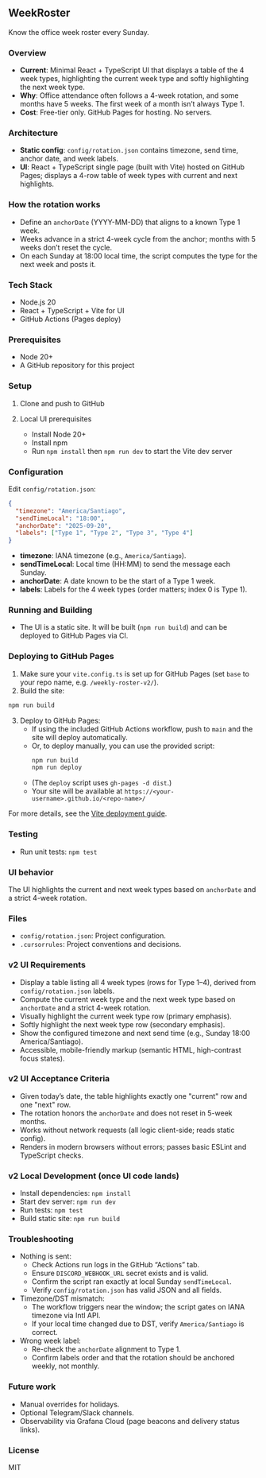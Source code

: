 ## WeekRoster

Know the office week roster every Sunday.

### Overview
- **Current**: Minimal React + TypeScript UI that displays a table of the 4 week types, highlighting the current week type and softly highlighting the next week type.
- **Why**: Office attendance often follows a 4-week rotation, and some months have 5 weeks. The first week of a month isn’t always Type 1.
- **Cost**: Free-tier only. GitHub Pages for hosting. No servers.

### Architecture
- **Static config**: `config/rotation.json` contains timezone, send time, anchor date, and week labels.
- **UI**: React + TypeScript single page (built with Vite) hosted on GitHub Pages; displays a 4-row table of week types with current and next highlights.

### How the rotation works
- Define an `anchorDate` (YYYY-MM-DD) that aligns to a known Type 1 week.
- Weeks advance in a strict 4-week cycle from the anchor; months with 5 weeks don’t reset the cycle.
- On each Sunday at 18:00 local time, the script computes the type for the next week and posts it.

### Tech Stack
- Node.js 20
- React + TypeScript + Vite for UI
- GitHub Actions (Pages deploy)

### Prerequisites
- Node 20+
- A GitHub repository for this project

### Setup
1) Clone and push to GitHub

2) Local UI prerequisites
   - Install Node 20+
   - Install npm
   - Run `npm install` then `npm run dev` to start the Vite dev server

### Configuration
Edit `config/rotation.json`:

```json
{
  "timezone": "America/Santiago",
  "sendTimeLocal": "18:00",
  "anchorDate": "2025-09-20",
  "labels": ["Type 1", "Type 2", "Type 3", "Type 4"]
}
```

- **timezone**: IANA timezone (e.g., `America/Santiago`).
- **sendTimeLocal**: Local time (HH:MM) to send the message each Sunday.
- **anchorDate**: A date known to be the start of a Type 1 week.
- **labels**: Labels for the 4 week types (order matters; index 0 is Type 1).

### Running and Building
- The UI is a static site. It will be built (`npm run build`) and can be deployed to GitHub Pages via CI.

### Deploying to GitHub Pages

1. Make sure your `vite.config.ts` is set up for GitHub Pages (set `base` to your repo name, e.g. `/weekly-roster-v2/`).
2. Build the site:
  ```sh
  npm run build
  ```
3. Deploy to GitHub Pages:
   - If using the included GitHub Actions workflow, push to `main` and the site will deploy automatically.
   - Or, to deploy manually, you can use the provided script:
     ```sh
     npm run build
     npm run deploy
     ```
   - (The `deploy` script uses `gh-pages -d dist`.)
   - Your site will be available at `https://<your-username>.github.io/<repo-name>/`

For more details, see the [Vite deployment guide](https://vitejs.dev/guide/static-deploy.html#github-pages).

### Testing
- Run unit tests: `npm test`

### UI behavior
The UI highlights the current and next week types based on `anchorDate` and a strict 4-week rotation.

### Files
- `config/rotation.json`: Project configuration.
- `.cursorrules`: Project conventions and decisions.

### v2 UI Requirements
- Display a table listing all 4 week types (rows for Type 1–4), derived from `config/rotation.json` labels.
- Compute the current week type and the next week type based on `anchorDate` and a strict 4-week rotation.
- Visually highlight the current week type row (primary emphasis).
- Softly highlight the next week type row (secondary emphasis).
- Show the configured timezone and next send time (e.g., Sunday 18:00 America/Santiago).
- Accessible, mobile-friendly markup (semantic HTML, high-contrast focus states).

### v2 UI Acceptance Criteria
- Given today’s date, the table highlights exactly one "current" row and one "next" row.
- The rotation honors the `anchorDate` and does not reset in 5-week months.
- Works without network requests (all logic client-side; reads static config).
- Renders in modern browsers without errors; passes basic ESLint and TypeScript checks.

### v2 Local Development (once UI code lands)
- Install dependencies: `npm install`
- Start dev server: `npm run dev`
- Run tests: `npm test`
- Build static site: `npm run build`

### Troubleshooting
- Nothing is sent:
  - Check Actions run logs in the GitHub “Actions” tab.
  - Ensure `DISCORD_WEBHOOK_URL` secret exists and is valid.
  - Confirm the script ran exactly at local Sunday `sendTimeLocal`.
  - Verify `config/rotation.json` has valid JSON and all fields.
- Timezone/DST mismatch:
  - The workflow triggers near the window; the script gates on IANA timezone via Intl API.
  - If your local time changed due to DST, verify `America/Santiago` is correct.
- Wrong week label:
  - Re-check the `anchorDate` alignment to Type 1.
  - Confirm labels order and that the rotation should be anchored weekly, not monthly.

### Future work
- Manual overrides for holidays.
- Optional Telegram/Slack channels.
- Observability via Grafana Cloud (page beacons and delivery status links).

### License
MIT


